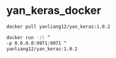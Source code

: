 # yan_keras_docker


```bash
docker pull yanliang12/yan_keras:1.0.2
```


```bash
docker run -it ^
-p 0.0.0.0:9971:9971 ^
yanliang12/yan_keras:1.0.2
```
